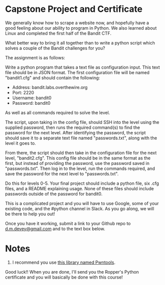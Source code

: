 # Capstone Project and Certificate
We generally know how to scrape a website now, and hopefully have a good feeling about our ability to program in Python. We also learned about Linux and completed the first half of the Bandit CTF. 

What better way to bring it all together than to write a python script which solves a couple of the Bandit challenges for you? 

The assignment is as follows: 

Write a python program that takes a text file as configuration input. This text file should be in JSON format. The first configuration file will be named "bandit1.cfg" and should contain the following:

* Address: bandit.labs.overthewire.org
* Port: 2220
* Username: bandit0
* Password: bandit0

As well as all commands required to solve the level.

The script, upon taking in the config file, should SSH into the level using the supplied password, then runs the required command(s) to find the password for the next level. After identifying the password, the script should save it to a separate text file named "passwords.txt", along with the level it goes to.

From there, the script should then take in the configuration file for the next level, "bandit2.cfg". This config file should be in the same format as the first, but instead of providing the password, use the password saved in "passwords.txt". Then log in to the level, run the commands required, and save the password for the next level to "passwords.txt".

Do this for levels 0-5. Your final project should include a python file, six .cfg files, and a README explaining usage. None of these files should include passwords outside of the password for bandit0.  

This is a complicated project and you will have to use Google, some of your existing code, and the #python channel in Slack. As you go along, we will be there to help you out!

Once you have it working, submit a link to your Github repo to d.m.devey@gmail.com and to the text box below.

# Notes 
1. I recommend you use [this library named Pwntools](https://github.com/Gallopsled/pwntools-tutorial/blob/master/tubes.md). 


Good luck!! When you are done, I'll send you the Ropper's Python certificate and you will basically be done with this course!
